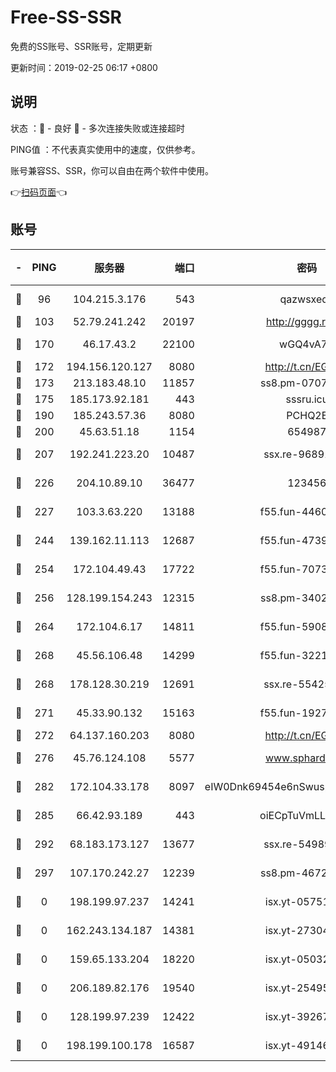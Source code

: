 # Free-SS-SSR

免费的SS账号、SSR账号，定期更新

更新时间：2019-02-25 06:17 +0800

## 说明

状态     ：🙂 - 良好 🙁 - 多次连接失败或连接超时

PING值   ：不代表真实使用中的速度，仅供参考。

账号兼容SS、SSR，你可以自由在两个软件中使用。

👉[扫码页面](https://liesauer.github.io/free-ss-ssr.github.io/)👈

## 账号

|-|PING|服务器|端口|密码|加密方式|区域|
|:----:|:----:|:-----:|-----:|:----:|:----:|:----:|
|🙂|96|104.215.3.176|543|qazwsxedc|aes-256-gcm|JP|
|🙂|103|52.79.241.242|20197|http://gggg.rocks|chacha20|KR|
|🙂|170|46.17.43.2|22100|wGQ4vA7D|aes-256-gcm|RU|
|🙂|172|194.156.120.127|8080|http://t.cn/EGJIyrl|rc4-md5|RU|
|🙂|173|213.183.48.10|11857|ss8.pm-07077864|rc4-md5|RU|
|🙂|175|185.173.92.181|443|sssru.icu|rc4-md5|RU|
|🙂|190|185.243.57.36|8080|PCHQ2E|rc4-md5|US|
|🙂|200|45.63.51.18|1154|654987|chacha20|US|
|🙂|207|192.241.223.20|10487|ssx.re-96891906|aes-256-cfb|US|
|🙂|226|204.10.89.10|36477|123456|aes-256-cfb|US|
|🙂|227|103.3.63.220|13188|f55.fun-44609917|aes-256-cfb|SG|
|🙂|244|139.162.11.113|12687|f55.fun-47392375|aes-256-cfb|SG|
|🙂|254|172.104.49.43|17722|f55.fun-70732779|aes-256-cfb|SG|
|🙂|256|128.199.154.243|12315|ss8.pm-34025795|aes-256-cfb|SG|
|🙂|264|172.104.6.17|14811|f55.fun-59087446|aes-256-cfb|US|
|🙂|268|45.56.106.48|14299|f55.fun-32217905|aes-256-cfb|US|
|🙂|268|178.128.30.219|12691|ssx.re-55425348|aes-256-cfb|SG|
|🙂|271|45.33.90.132|15163|f55.fun-19270599|aes-256-cfb|US|
|🙂|272|64.137.160.203|8080|http://t.cn/EGJIyrl|rc4-md5|CA|
|🙂|276|45.76.124.108|5577|www.sphard.com|aes-256-cfb|AU|
|🙂|282|172.104.33.178|8097|eIW0Dnk69454e6nSwuspv9DmS201tQ0D|aes-256-cfb|SG|
|🙂|285|66.42.93.189|443|oiECpTuVmLLxk4Ts|aes-256-cfb|US|
|🙂|292|68.183.173.127|13677|ssx.re-54989679|aes-256-cfb|US|
|🙂|297|107.170.242.27|12239|ss8.pm-46728067|aes-256-cfb|US|
|🙁|0|198.199.97.237|14241|isx.yt-05751748|aes-256-cfb|US|
|🙁|0|162.243.134.187|14381|isx.yt-27304607|aes-256-cfb|US|
|🙁|0|159.65.133.204|18220|isx.yt-05032112|aes-256-cfb|SG|
|🙁|0|206.189.82.176|19540|isx.yt-25495933|aes-256-cfb|SG|
|🙁|0|128.199.97.239|12422|isx.yt-39267697|aes-256-cfb|SG|
|🙁|0|198.199.100.178|16587|isx.yt-49146501|aes-256-cfb|US|

